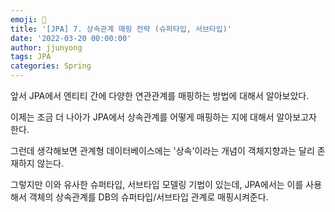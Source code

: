 ```yaml
---
emoji: 🧢
title: '[JPA] 7. 상속관계 매핑 전략 (슈퍼타입, 서브타입)'
date: '2022-03-20 00:00:00'
author: jjunyong
tags: JPA
categories: Spring
---
```


앞서 JPA에서 엔티티 간에 다양한 연관관계를 매핑하는 방법에 대해서 알아보았다.

이제는 조금 더 나아가 JPA에서 상속관계를 어떻게 매핑하는 지에 대해서 알아보고자 한다.

그런데 생각해보면 관계형 데이터베이스에는 '상속'이라는 개념이 객체지향과는 달리 존재하지 않는다.

그렇지만 이와 유사한 슈퍼타입, 서브타입 모델링 기법이 있는데, JPA에서는 이를 사용해서 객체의 상속관계를 DB의 슈퍼타입/서브타입 관계로 매핑시켜준다. 